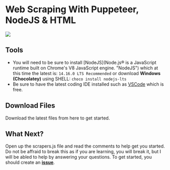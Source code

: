 # Web Scraping With Puppeteer, NodeJS & HTML

[![](https://github.com/icueMike/Web-Scrapping-Puppeteer/raw/main/wscraping.jpg)](https://github.com/icueMike/Web-Scrapping-Puppeteer)

## Tools

- You will need to be sure to install [NodeJS](Node.js® is a JavaScript runtime built on Chrome's V8 JavaScript engine. "NodeJS") which at this time the latest is: `14.16.0 LTS Recommended` or download **Windows (Chocolatey)** using SHELL: `choco install nodejs-lts`
- Be sure to have the latest coding IDE installed such as [VSCode](https://code.visualstudio.com/ "VSCode") which is free.

## Download Files

Download the latest files from here to get started.

## What Next?
Open up the scrapers.js file and read the comments to help get you started. Do not be affraid to break this as if you are learning, you will break it, but I will be abled to help by answering your questions. To get started, you should create an [**issue**](https://github.com/icueMike/Web-Scrapping-Puppeteer/issues/new/choose "issue").
